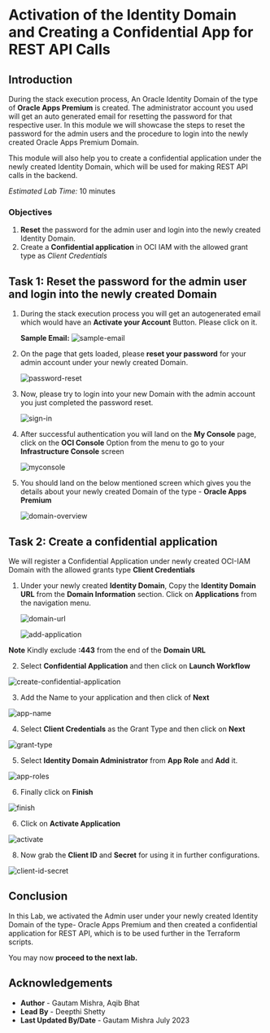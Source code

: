 # Activation of the Identity Domain and Creating a Confidential App for REST API Calls

## Introduction

During the stack execution process, An Oracle Identity Domain of the type of **Oracle Apps Premium** is created. The administrator account you used will get an auto generated email for resetting the password for that respective user. In this module we will showcase the steps to reset the password for the admin users and the procedure to login into the newly created Oracle Apps Premium Domain. 

This module will also help you to create a confidential application under the newly created Identity Domain, which will be used for making REST API calls in the backend.

*Estimated Lab Time:* 10 minutes

### Objectives

1.	**Reset** the password for the admin user and login into the newly created Identity Domain.
2. 	Create a **Confidential application** in OCI IAM with the allowed grant type as *Client Credentials*

## Task 1: Reset the password for the admin user and login into the newly created Domain

1. During the stack execution process you will get an autogenerated email which would have an **Activate your Account** Button. Please click on it.
 
	**Sample Email:**  ![sample-email](./images/image1.jpg "sample-email")
 
2. On the page that gets loaded, please **reset your password** for your admin account under your newly created Domain.

	![password-reset](./images/image2.jpg "password-reset")
	
3. Now, please try to login into your new Domain with the admin account you just completed the password reset.

	![sign-in](./images/image3.jpg "sign-in")
	
4. After successful authentication you will land on the **My Console** page, click on the **OCI Console** Option from the menu to go to your **Infrastructure Console** screen

	![myconsole](./images/image4.jpg "myconsole")
	
5. You should land on the below mentioned screen which gives you the details about your newly created Domain of the type - **Oracle Apps Premium**

	![domain-overview](./images/image55.jpg "domain-overview")

## Task 2: Create a confidential application 

We will register a Confidential Application under newly created OCI-IAM Domain with the allowed grants type **Client Credentials**

1. Under your newly created **Identity Domain**, Copy the **Identity Domain URL** from the **Domain Information** section. Click on **Applications** from the navigation menu.

	![domain-url](./images/image5.jpg "domain-url")

	![add-application](./images/image6.jpg "add-application")
	
**Note** Kindly exclude **:443** from the end of the **Domain URL**
 
2. Select **Confidential Application** and then click on **Launch Workflow**
 
![create-confidential-application](./images/image7.jpg "create-confidential-application")

3. Add the Name to your application and then click of **Next**

![app-name](./images/image8.jpg "app-name")
 
4. Select **Client Credentials** as the Grant Type and then click on **Next**

![grant-type](./images/image9.jpg "grant-type")

5. Select **Identity Domain Administrator** from **App Role** and **Add** it.

![app-roles](./images/image10.jpg "app-roles")

6. Finally click on **Finish** 

![finish](./images/image12.jpg "finish")

6. Click on **Activate Application**

![activate](./images/image13.jpg "activate")

8. Now grab the **Client ID** and **Secret** for using it in further configurations.

![client-id-secret](./images/image14.jpg "client-id-secret")


## Conclusion

In this Lab, we activated the Admin user under your newly created Identity Domain of the type- Oracle Apps Premium and then created a confidential application for REST API, which is to be used further in the Terraform scripts. 

 You may now **proceed to the next lab.**

## Acknowledgements
* **Author** - Gautam Mishra, Aqib Bhat
* **Lead By** - Deepthi Shetty 
* **Last Updated By/Date** - Gautam Mishra July 2023